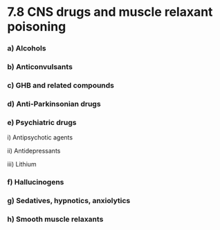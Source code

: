 # 7.8 CNS drugs and muscle relaxant poisoning

### a\)  Alcohols

### b\)  Anticonvulsants

### c\)  GHB and related compounds

### d\)  Anti-Parkinsonian drugs

### e\)  Psychiatric drugs

i\)  Antipsychotic agents

ii\)  Antidepressants

iii\)  Lithium

### f\)  Hallucinogens

### g\)  Sedatives, hypnotics, anxiolytics

### h\)  Smooth muscle relaxants

